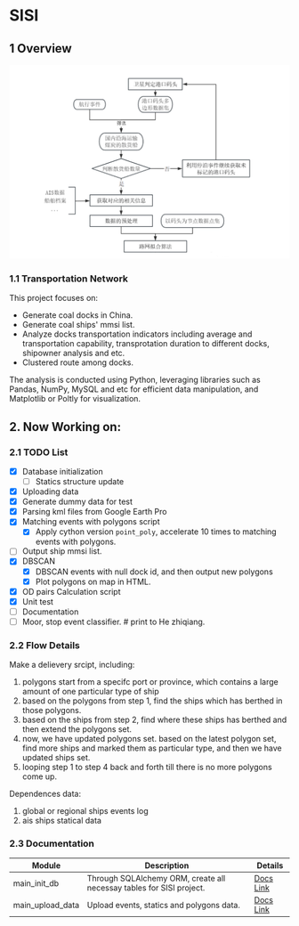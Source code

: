 # SISI

## 1 Overview

![roadmap](dataflow_roadmap.png)

### 1.1 Transportation Network
This project focuses on:
- Generate coal docks in China.
- Generate coal ships' mmsi list.
- Analyze docks transportation indicators including average and transportation capability, transprotation duration to different docks, shipowner analysis and etc.
- Clustered route among docks.

The analysis is conducted using Python, leveraging libraries such as Pandas, NumPy, MySQL and etc for efficient data manipulation, and Matplotlib or Poltly for visualization.

## 2. Now Working on:

### 2.1 TODO List

- [x] Database initialization  
  - [ ] Statics structure update
- [x] Uploading data
- [x] Generate dummy data for test
- [x] Parsing kml files from Google Earth Pro
- [x] Matching events with polygons script  
  - [x] Apply cython version `point_poly`, accelerate 10 times to matching events with polygons.
- [ ] Output ship mmsi list.
- [x] DBSCAN  
  - [x] DBSCAN events with null dock id, and then output new polygons  
  - [x] Plot polygons on map in HTML.
- [x] OD pairs Calculation script
- [x] Unit test
- [ ] Documentation
- [ ] Moor, stop event classifier.  # print to He zhiqiang.

### 2.2 Flow Details
Make a delievery srcipt, including:
1. polygons start from a specifc port or province, which contains a large amount of one particular type of ship
2. based on the polygons from step 1, find the ships which has berthed in those polygons.
3. based on the ships from step 2, find where these ships has berthed and then extend the polygons set.
4. now, we have updated polygons set. based on the latest polygon set, find more ships and marked them as particular type, and then we have updated ships set.
5. looping step 1 to step 4 back and forth till there is no more polygons come up.

Dependences data:
1. global or regional ships events log
2. ais ships statical data

### 2.3 Documentation

| Module           | Description                                                          | Details                                                                   |
|------------------|----------------------------------------------------------------------|---------------------------------------------------------------------------|
| main_init_db     | Through SQLAlchemy ORM, create all necessay tables for SISI project. | [Docs Link](./core/python/infrastructure/README.md#main_init_db)              |
| main_upload_data | Upload events, statics and polygons data.                            | [Docs Link]()
